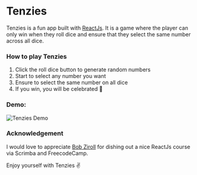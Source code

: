 # Tenzies

Tenzies is a fun app built with [ReactJs](https://www.reactjs.org). It is a game where the player can only win when they roll dice and ensure that they select the same number across all dice.

### How to play Tenzies

<ol>
<li>
Click the roll dice button to generate random numbers
</li>
<li>
Start to select any number you want
</li>
<li>
Ensure to select the same number on all dice
</li>
<li>
If you win, you will be celebrated 🎉
</li>
</ol>

### Demo:
![Tenzies Demo](https://res.cloudinary.com/dsfdj3laa/image/upload/v1653966906/myfolder/tenzies.gif)

### Acknowledgement

I would love to appreciate [Bob Ziroll](https://www.twitter.com/bobziroll) for dishing out a nice ReactJs course via Scrimba and FreecodeCamp.

Enjoy yourself with Tenzies ✌️